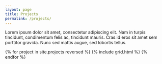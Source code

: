 ```yaml
---
layout: page
title: Projects
permalink: /projects/
---
```


Lorem ipsum dolor sit amet, consectetur adipiscing elit. Nam in turpis tincidunt, condimentum felis ac, tincidunt mauris. Cras id eros sit amet sem porttitor gravida. Nunc sed mattis augue, sed lobortis tellus.

<div class="grid">
  {% for project in site.projects reversed %}
    {% include grid.html %}
  {% endfor %}
</div>